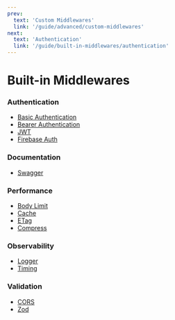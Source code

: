 ```yaml
---
prev:
  text: 'Custom Middlewares'
  link: '/guide/advanced/custom-middlewares'
next:
  text: 'Authentication'
  link: '/guide/built-in-middlewares/authentication'
---
```


# Built-in Middlewares

### Authentication

- [Basic Authentication](/guide/built-in-middlewares/authentication#basic-authentication)
- [Bearer Authentication](/guide/built-in-middlewares/authentication#bearer-authentication)
- [JWT](/guide/built-in-middlewares/authentication#jwt)
- [Firebase Auth](/guide/built-in-middlewares/authentication#firebase-auth) <Badge type="warning" text="3rd" />

### Documentation

- [Swagger](/guide/built-in-middlewares/documentation#swagger) <Badge type="warning" text="3rd" />

### Performance

- [Body Limit](/guide/built-in-middlewares/performance#body-limit)
- [Cache](/guide/built-in-middlewares/performance#cache)
- [ETag](/guide/built-in-middlewares/performance#etag)
- [Compress](/guide/built-in-middlewares/performance#compress)

### Observability

- [Logger](/guide/built-in-middlewares/logging#logger)
- [Timing](/guide/built-in-middlewares/logging#timing)

### Validation

- [CORS](/guide/built-in-middlewares/validation#cors)
- [Zod](/guide/built-in-middlewares/validation#zod) <Badge type="warning" text="3rd" />
